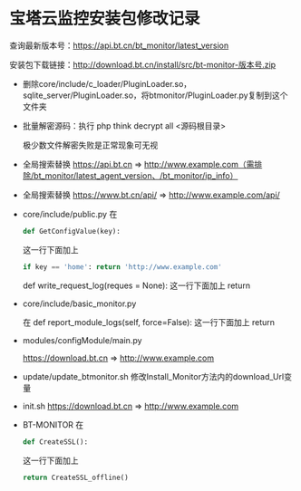 # 宝塔云监控安装包修改记录

查询最新版本号：https://api.bt.cn/bt_monitor/latest_version

安装包下载链接：http://download.bt.cn/install/src/bt-monitor-版本号.zip

- 删除core/include/c_loader/PluginLoader.so，sqlite_server/PluginLoader.so，将btmonitor/PluginLoader.py复制到这个文件夹

- 批量解密源码：执行 php think decrypt all <源码根目录>

  极少数文件解密失败是正常现象可无视

- 全局搜索替换 https://api.bt.cn => http://www.example.com（需排除/bt_monitor/latest_agent_version、/bt_monitor/ip_info）

- 全局搜索替换 https://www.bt.cn/api/ => http://www.example.com/api/

- core/include/public.py 在 

  ```python
  def GetConfigValue(key):
  ```

  这一行下面加上

  ```python
  if key == 'home': return 'http://www.example.com'
  ```

  def write_request_log(reques = None): 这一行下面加上 return

- core/include/basic_monitor.py

  在 def report_module_logs(self, force=False): 这一行下面加上 return

- modules/configModule/main.py

  https://download.bt.cn => http://www.example.com

- update/update_btmonitor.sh 修改Install_Monitor方法内的download_Url变量

- init.sh   https://download.bt.cn => http://www.example.com

- BT-MONITOR 在

  ```python
  def CreateSSL():
  ```

  这一行下面加上

  ```python
  return CreateSSL_offline()
  ```
